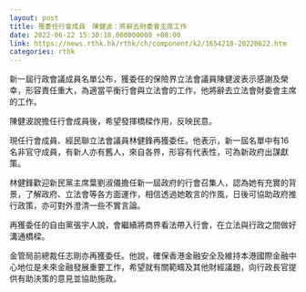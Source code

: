 ```yaml
---
layout: post
title: 獲委任行會成員　陳健波：將辭去財委會主席工作
date: 2022-06-22 15:30:18.000000000 +08:00
link: https://news.rthk.hk/rthk/ch/component/k2/1654210-20220622.htm
categories: rthk
---
```


新一屆行政會議成員名單公布，獲委任的保險界立法會議員陳健波表示感謝及榮幸，形容責任重大，為適當平衡行會與立法會的工作，他將辭去立法會財委會主席的工作。

陳健波說擔任行會成員後，希望發揮橋樑作用，反映民意。

現任行會成員、經民聯立法會議員林健鋒再獲委任。他表示，新一屆名單中有16名非官守成員，有新人亦有舊人，來自各界，形容有代表性，可為新政府出謀獻策。

林健鋒歡迎新民黨主席葉劉淑儀擔任新一屆政府的行會召集人，認為她有充實的背景，了解政府、立法會等各方面運作，相信透過她敢言的作風，日後可協助政府推行政策，亦可對外澄清一些不實言論。

再獲委任的自由黨張宇人說，會繼續將商界看法帶入行會，在立法與行政之間做好溝通橋樑。

金管局前總裁任志剛亦再獲委任。他說，確保香港金融安全及維持本港國際金融中心地位是未來金融發展重要工作，希望就有關範疇及其他財經議題，向行政長官提供有助決策的意見並協助施政。
